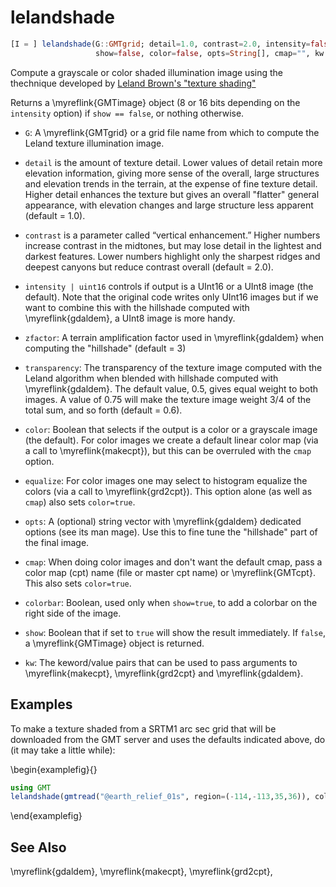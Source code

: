 # lelandshade

```julia
[I = ] lelandshade(G::GMTgrid; detail=1.0, contrast=2.0, intensity=false, zfactor=3, transparency=0.6,
                   show=false, color=false, opts=String[], cmap="", kw...)
```

Compute a grayscale or color shaded illumination image using the thechnique developed by [Leland Brown's "texture shading"](http://www.textureshading.com/Home.html) 

Returns a \myreflink{GMTimage} object (8 or 16 bits depending on the `intensity` option) if `show == false`,
or nothing otherwise.

- `G`: A \myreflink{GMTgrid} or a grid file name from which to compute the Leland texture illumination image.

- `detail` is the amount of texture detail. Lower values of detail retain more elevation information,
  giving more sense of the overall, large structures and elevation trends in the terrain, at the expense
  of fine texture detail. Higher detail enhances the texture but gives an overall "flatter" general appearance,
  with elevation changes and large structure less apparent (default = 1.0).

- `contrast` is a parameter called “vertical enhancement.” Higher numbers increase contrast in the midtones,
  but may lose detail in the lightest and darkest features. Lower numbers highlight only the sharpest ridges
  and deepest canyons but reduce contrast overall (default = 2.0).

- `intensity | uint16` controls if output is a UInt16 or a UInt8 image (the default). Note that the original code
  writes only UInt16 images but if we want to combine this with the hillshade computed with \myreflink{gdaldem},
  a UInt8 image is more handy.

- `zfactor`: A terrain amplification factor used in \myreflink{gdaldem} when computing the "hillshade" (default = 3)

- `transparency`: The transparency of the texture image computed with the Leland algorithm when blended with
  hillshade computed with \myreflink{gdaldem}. The default value, 0.5, gives equal weight to both images. A value of
  0.75 will make the texture image weight 3/4 of the total sum, and so forth (default = 0.6).

- `color`: Boolean that selects if the output is a color or a grayscale image (the default). For color images
  we create a default linear color map (via a call to \myreflink{makecpt}), but this can be overruled with the `cmap` option.

- `equalize`: For color images one may select to histogram equalize the colors (via a call to \myreflink{grd2cpt}).
  This option alone (as well as `cmap`) also sets `color=true`.

- `opts`: A (optional) string vector with \myreflink{gdaldem} dedicated options (see its man mage). Use this to fine tune
  the "hillshade" part of the final image.

- `cmap`: When doing color images and don't want the default cmap, pass a color map (cpt) name (file or master
  cpt name) or \myreflink{GMTcpt}. This also sets `color=true`.

- `colorbar`: Boolean, used only when `show=true`, to add a colorbar on the right side of the image.

- `show`: Boolean that if set to `true` will show the result immediately. If `false`, a \myreflink{GMTimage} object
  is returned.

- `kw`: The keword/value pairs that can be used to pass arguments to \myreflink{makecpt}, \myreflink{grd2cpt}
  and \myreflink{gdaldem}.


Examples
--------

To make a texture shaded from a SRTM1 arc sec grid that will be downloaded from the GMT server and uses
the defaults indicated above, do (it may take a little while):

\begin{examplefig}{}
```julia
using GMT
lelandshade(gmtread("@earth_relief_01s", region=(-114,-113,35,36)), color=true, colorbar=true, show=true)
```
\end{examplefig}


See Also
--------

\myreflink{gdaldem}, \myreflink{makecpt}, \myreflink{grd2cpt},
